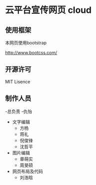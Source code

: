 # 云平台宣传网页  cloud

## 使用框架

本网页使用bootstrap

http://www.bootcss.com/

## 开源许可 

MIT Lisence


## 制作人员

-总负责
    -仇怡
- 文字编辑
    - 方杨
    - 蒋礼
    - 倪俊锋
    - 沈哲平
- 图片编辑
    - 章萌实
    - 周旻硕
- 网页布局及代码
    - 刘浩晗
